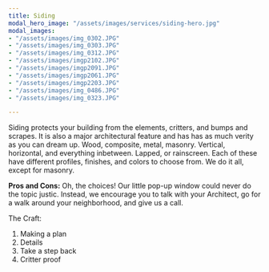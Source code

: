 ```yaml
---
title: Siding
modal_hero_image: "/assets/images/services/siding-hero.jpg"
modal_images:
- "/assets/images/img_0302.JPG"
- "/assets/images/img_0303.JPG"
- "/assets/images/img_0312.JPG"
- "/assets/images/imgp2102.JPG"
- "/assets/images/imgp2091.JPG"
- "/assets/images/imgp2061.JPG"
- "/assets/images/imgp2203.JPG"
- "/assets/images/img_0486.JPG"
- "/assets/images/img_0323.JPG"

---
```

Siding protects your building from the elements, critters, and bumps and scrapes.  It is also a major architectural feature and has has as much verity as you can dream up.  Wood, composite, metal, masonry.  Vertical, horizontal, and everything inbetween.  Lapped, or rainscreen.  Each of these have different profiles, finishes, and colors to choose from.  We do it all, except for masonry.

**Pros and Cons:** Oh, the choices!  Our little pop-up window could never do the topic justic.  Instead, we encourage you to talk with your Architect, go for a walk around your neighborhood, and give us a call.  

The Craft:

1. Making a plan
2. Details
3. Take a step back
4. Critter proof